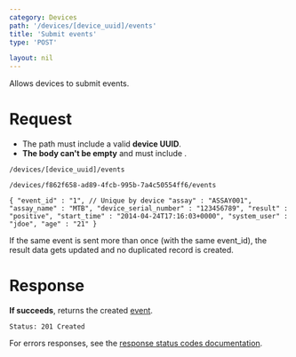 ```yaml
---
category: Devices
path: '/devices/[device_uuid]/events'
title: 'Submit events'
type: 'POST'

layout: nil
---
```


Allows devices to submit events.

# Request

* The path must include a valid **device UUID**.
* **The body can't be empty** and must include .

`/devices/[device_uuid]/events`

`/devices/f862f658-ad89-4fcb-995b-7a4c50554ff6/events`

`{
  "event_id" : "1", // Unique by device
  "assay" : "ASSAY001",
  "assay_name" : "MTB",
  "device_serial_number" : "123456789",
  "result" : "positive",
  "start_time" : "2014-04-24T17:16:03+0000",
  "system_user" : "jdoe",
  "age" : "21"
}`

If the same event is sent more than once (with the same event_id), the result data gets updated and no duplicated record is created.

# Response

**If succeeds**, returns the created [event](#/event-resource).

`Status: 201 Created`

For errors responses, see the [response status codes documentation](#http-response-codes).
